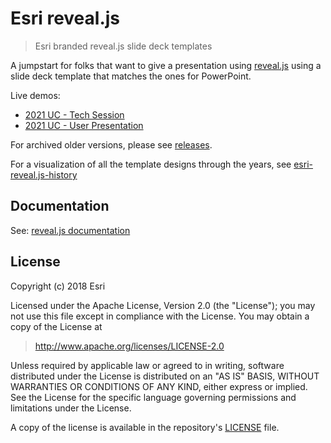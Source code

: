 # Esri reveal.js

> Esri branded reveal.js slide deck templates

A jumpstart for folks that want to give a presentation using [reveal.js](https://github.com/hakimel/reveal.js/) using a slide deck template that matches the ones for PowerPoint.

Live demos:

* [2021 UC - Tech Session](https://esri.github.io/reveal.js/uc-2021-tech-session.html)
* [2021 UC - User Presentation](https://esri.github.io/reveal.js/uc-2021-user-presentation.html)

For archived older versions, please see [releases](https://github.com/esri/reveal.js/releases).

For a visualization of all the template designs through the years, see [esri-reveal.js-history](https://gavinr.github.io/esri-reveal.js-history/)

## Documentation

See: [reveal.js documentation](https://github.com/hakimel/reveal.js/blob/master/README.md)

## License

Copyright (c) 2018 Esri

Licensed under the Apache License, Version 2.0 (the "License");
you may not use this file except in compliance with the License.
You may obtain a copy of the License at

> http://www.apache.org/licenses/LICENSE-2.0

Unless required by applicable law or agreed to in writing, software
distributed under the License is distributed on an "AS IS" BASIS,
WITHOUT WARRANTIES OR CONDITIONS OF ANY KIND, either express or implied.
See the License for the specific language governing permissions and
limitations under the License.

A copy of the license is available in the repository's [LICENSE](./LICENSE) file.
